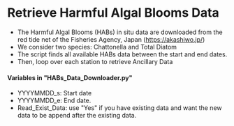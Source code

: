 # Retrieve Harmful Algal Blooms Data

- The Harmful Algal Blooms (HABs) in situ data are downloaded from the red tide net of the Fisheries Agency, Japan (https://akashiwo.jp/)
- We consider two species: Chattonella and Total Diatom
- The script finds all available HABs data between the start and end dates.
- Then, loop over each station to retrieve Ancillary Data


#### Variables in "HABs_Data_Downloader.py"
- YYYYMMDD_s: Start date
- YYYYMMDD_e: End date.
- Read_Exist_Data: use "Yes" if you have existing data and want the new data to be append after the existing data.
